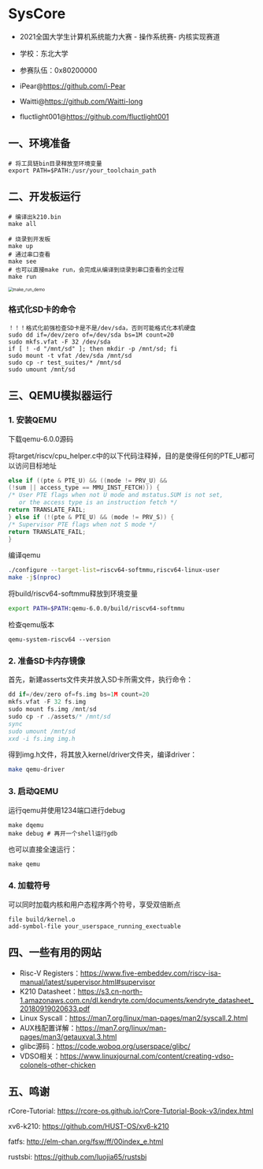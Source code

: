 # SysCore

* 2021全国大学生计算机系统能力大赛 - 操作系统赛- 内核实现赛道

* 学校：东北大学

* 参赛队伍：0x80200000

* iPear@https://github.com/i-Pear

* Waitti@https://github.com/Waitti-long

* fluctlight001@https://github.com/fluctlight001

## 一、环境准备

  ```shell
# 将工具链bin目录释放至环境变量
export PATH=$PATH:/usr/your_toolchain_path
  ```

## 二、开发板运行


```shell
# 编译出k210.bin
make all
```

```shell
# 烧录到开发板
make up
# 通过串口查看
make see
# 也可以直接make run，会完成从编译到烧录到串口查看的全过程
make run
```

<img src="doc\assets\make_run_demo.gif" alt="make_run_demo" style="zoom:60%;" />

### 格式化SD卡的命令

```shell
！！！格式化前强检查SD卡是不是/dev/sda，否则可能格式化本机硬盘
sudo dd if=/dev/zero of=/dev/sda bs=1M count=20
sudo mkfs.vfat -F 32 /dev/sda
if [ ! -d "/mnt/sd" ]; then mkdir -p /mnt/sd; fi
sudo mount -t vfat /dev/sda /mnt/sd
sudo cp -r test_suites/* /mnt/sd
sudo umount /mnt/sd
```

## 三、QEMU模拟器运行

### 1. 安装QEMU

下载qemu-6.0.0源码

将target/riscv/cpu_helper.c中的以下代码注释掉，目的是使得任何的PTE_U都可以访问目标地址

```c
else if ((pte & PTE_U) && ((mode != PRV_U) &&
(!sum || access_type == MMU_INST_FETCH))) {
/* User PTE flags when not U mode and mstatus.SUM is not set,
   or the access type is an instruction fetch */
return TRANSLATE_FAIL;
} else if (!(pte & PTE_U) && (mode != PRV_S)) {
/* Supervisor PTE flags when not S mode */
return TRANSLATE_FAIL;
}
```

编译qemu

```sh
./configure --target-list=riscv64-softmmu,riscv64-linux-user
make -j$(nproc)
```

将build/riscv64-softmmu释放到环境变量

```sh
export PATH=$PATH:qemu-6.0.0/build/riscv64-softmmu
```

检查qemu版本

```shell
qemu-system-riscv64 --version
```

### 2. 准备SD卡内存镜像

首先，新建asserts文件夹并放入SD卡所需文件，执行命令：

```c
dd if=/dev/zero of=fs.img bs=1M count=20
mkfs.vfat -F 32 fs.img
sudo mount fs.img /mnt/sd
sudo cp -r ./assets/* /mnt/sd
sync
sudo umount /mnt/sd
xxd -i fs.img img.h
```

得到img.h文件，将其放入kernel/driver文件夹，编译driver：

```sh
make qemu-driver
```

### 3. 启动QEMU

运行qemu并使用1234端口进行debug

```shell
make dqemu
make debug # 再开一个shell运行gdb
```

也可以直接全速运行：

```makefile
make qemu
```

### 4. 加载符号

可以同时加载内核和用户态程序两个符号，享受双倍断点

```gdb
file build/kernel.o
add-symbol-file your_userspace_running_exectuable
```

## 四、一些有用的网站

* Risc-V Registers：https://www.five-embeddev.com/riscv-isa-manual/latest/supervisor.html#supervisor
* K210 Datasheet：https://s3.cn-north-1.amazonaws.com.cn/dl.kendryte.com/documents/kendryte_datasheet_20180919020633.pdf
* Linux Syscall：https://man7.org/linux/man-pages/man2/syscall.2.html
* AUX栈配置详解：https://man7.org/linux/man-pages/man3/getauxval.3.html
* glibc源码：https://code.woboq.org/userspace/glibc/
* VDSO相关：https://www.linuxjournal.com/content/creating-vdso-colonels-other-chicken

## 五、鸣谢

rCore-Tutorial: https://rcore-os.github.io/rCore-Tutorial-Book-v3/index.html

xv6-k210: https://github.com/HUST-OS/xv6-k210

fatfs: http://elm-chan.org/fsw/ff/00index_e.html

rustsbi: https://github.com/luojia65/rustsbi